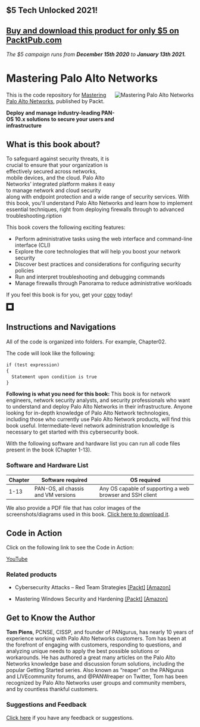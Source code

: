 ## $5 Tech Unlocked 2021!
[Buy and download this product for only $5 on PacktPub.com](https://www.packtpub.com/)
-----
*The $5 campaign         runs from __December 15th 2020__ to __January 13th 2021.__*

# Mastering Palo Alto Networks

<a href="https://www.packtpub.com/cloud-networking/mastering-palo-alto-networks?utm_source=github&utm_medium=repository&utm_campaign=9781789956375"><img src="https://www.packtpub.com/media/catalog/product/cache/4cdce5a811acc0d2926d7f857dceb83b/9/7/9781789956375-original_47.png" alt="Mastering Palo Alto Networks" height="256px" align="right"></a>

This is the code repository for [Mastering Palo Alto Networks](https://www.packtpub.com/cloud-networking/mastering-palo-alto-networks?utm_source=github&utm_medium=repository&utm_campaign=9781789956375), published by Packt.

**Deploy and manage industry-leading PAN-OS 10.x solutions to secure your users and infrastructure**

## What is this book about?
To safeguard against security threats, it is crucial to ensure that your organization is effectively secured across networks, mobile devices, and the cloud. Palo Alto Networks’ integrated platform makes it easy to manage network and cloud security along with endpoint protection and a wide range of security services. With this book, you'll understand Palo Alto Networks and learn how to implement essential techniques, right from deploying firewalls through to advanced troubleshooting.ription

This book covers the following exciting features: 
* Perform administrative tasks using the web interface and command-line interface (CLI)
* Explore the core technologies that will help you boost your network security
* Discover best practices and considerations for configuring security policies
* Run and interpret troubleshooting and debugging commands
* Manage firewalls through Panorama to reduce administrative workloads

If you feel this book is for you, get your [copy](https://www.amazon.com/dp/1789956374) today!

<a href="https://www.packtpub.com/?utm_source=github&utm_medium=banner&utm_campaign=GitHubBanner"><img src="https://raw.githubusercontent.com/PacktPublishing/GitHub/master/GitHub.png" alt="https://www.packtpub.com/" border="5" /></a>

## Instructions and Navigations
All of the code is organized into folders. For example, Chapter02.

The code will look like the following:
```
if (test expression)
{
  Statement upon condition is true
}
```

**Following is what you need for this book:**
This book is for network engineers, network security analysts, and security professionals who want to understand and deploy Palo Alto Networks in their infrastructure. Anyone looking for in-depth knowledge of Palo Alto Network technologies, including those who currently use Palo Alto Network products, will find this book useful. Intermediate-level network administration knowledge is necessary to get started with this cybersecurity book.

With the following software and hardware list you can run all code files present in the book (Chapter 1-13).

### Software and Hardware List

| Chapter  | Software required                   | OS required                                              |
| -------- | ------------------------------------| ---------------------------------------------------------|
| 1-13     | PAN-OS, all chassis and VM versions | Any OS capable of supporting a web browser and SSH client|



We also provide a PDF file that has color images of the screenshots/diagrams used in this book. [Click here to download it](http://www.packtpub.com/sites/default/files/downloads/9781789956375_ColorImages.pdf).

## Code in Action

Click on the following link to see the Code in Action:

[YouTube](https://www.youtube.com/playlist?list=PLeLcvrwLe185oVaR7utR4mKlqow4VImk_)

### Related products 
* Cybersecurity Attacks – Red Team Strategies [[Packt]](https://www.packtpub.com/security/cybersecurity-attacks-red-team-strategies?utm_source=github&utm_medium=repository&utm_campaign=9781838828868) [[Amazon]](https://www.amazon.com/dp/1838828869)

* Mastering Windows Security and Hardening [[Packt]](https://www.packtpub.com/security/mastering-windows-security-and-hardening?utm_source=github&utm_medium=repository&utm_campaign=9781839216411) [[Amazon]](https://www.amazon.com/dp/1839216417)

## Get to Know the Author

**Tom Piens**, PCNSE, CISSP, and founder of PANgurus, has nearly 10 years of experience working with Palo Alto Networks customers. Tom has been at the forefront of engaging with customers, responding to questions, and analyzing unique needs to apply the best possible solutions or workarounds. He has authored a great many articles on the Palo Alto Networks knowledge base and discussion forum solutions, including the popular Getting Started series. Also known as “reaper” on the PANgurus and LIVEcommunity forums, and @PANWreaper on Twitter, Tom has been recognized by Palo Alto Networks user groups and community members, and by countless thankful customers.


### Suggestions and Feedback
[Click here](https://docs.google.com/forms/d/e/1FAIpQLSdy7dATC6QmEL81FIUuymZ0Wy9vH1jHkvpY57OiMeKGqib_Ow/viewform) if you have any feedback or suggestions.
